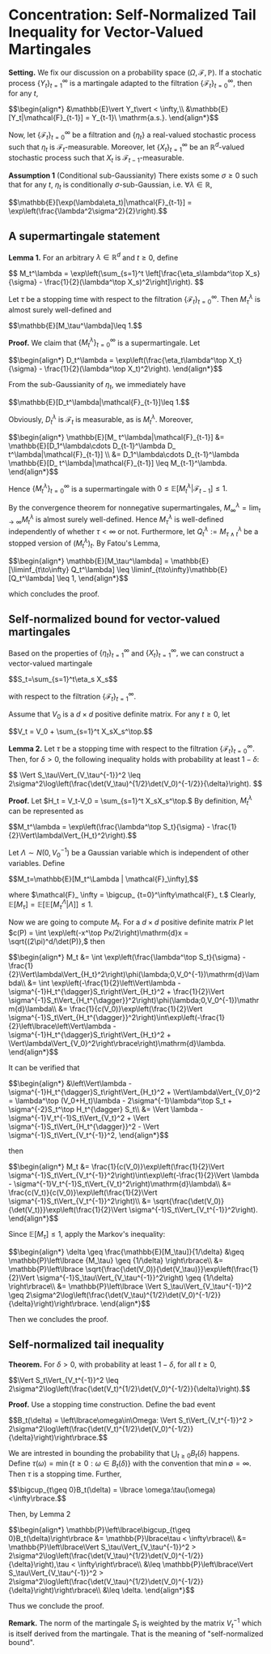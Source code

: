 # Concentration: Self-Normalized Tail Inequality for Vector-Valued Martingales
**Setting.** We fix our discussion on a probability space $(\Omega,\mathcal{F},\mathbb{P}).$ If a stochatic process $\lbrace Y_t\rbrace_ {t=1}^\infty$ is a martingale adapted to the filtration $\lbrace\mathcal{F}_ t\rbrace_ {t=0}^\infty,$ then for any $t,$
<p>
  $$\begin{align*}
  &\mathbb{E}\vert Y_t\vert < \infty,\\
  &\mathbb{E}[Y_t|\mathcal{F}_{t-1}] = Y_{t-1}\ \mathrm{a.s.}.
  \end{align*}$$
</p>

Now, let $\lbrace\mathcal{F}_ t\rbrace_ {t=0}^\infty$ be a filtration and $\lbrace\eta_ t\rbrace$ a real-valued stochastic process such that $\eta_ t$ is $\mathcal{F}_ t$-measurable. Moreover, let $\lbrace X_t\rbrace_ {t=1}^\infty$ be an $\mathbb{R}^d$-valued stochastic process such that $X_ t$ is $\mathcal{F}_ {t-1}$-measurable.

**Assumption 1** (Conditional sub-Gaussianity) There exists some $\sigma\geq0$ such that for any $t,$ $\eta_ t$ is conditionally $\sigma$-sub-Gaussian, i.e. $\forall\lambda\in\mathbb{R},$
<p>
  $$\mathbb{E}[\exp(\lambda\eta_t)|\mathcal{F}_{t-1}] = \exp\left(\frac{\lambda^2\sigma^2}{2}\right).$$
</p>

## A supermartingale statement
**Lemma 1.** For an arbitrary $\lambda\in\mathbb{R}^d$ and $t\geq 0,$ define
<p>$$
  M_t^\lambda = \exp\left(\sum_{s=1}^t \left[\frac{\eta_s\lambda^\top X_s}{\sigma} - \frac{1}{2}(\lambda^\top X_s)^2\right]\right).
  $$</p>

Let $\tau$ be a stopping time with respect to the filtration $\lbrace\mathcal{F}_ t\rbrace_ {t=0}^\infty.$ Then $M_ \tau^\lambda$ is almost surely well-defined and
<p>$$\mathbb{E}[M_\tau^\lambda]\leq 1.$$</p>

**Proof.** We claim that $\lbrace M_t^\lambda\rbrace_ {t=0}^\infty$ is a supermartingale. Let
<p>$$\begin{align*}
  D_t^\lambda = \exp\left(\frac{\eta_t\lambda^\top X_t}{\sigma} - \frac{1}{2}(\lambda^\top X_t)^2\right).
\end{align*}$$</p>

From the sub-Gaussianity of $\eta_t,$ we immediately have
<p>$$\mathbb{E}[D_t^\lambda|\mathcal{F}_{t-1}]\leq 1.$$</p>

Obviously, $D_ t^\lambda$ is $\mathcal{F}_ t$ is measurable, as is $M_ t^\lambda.$ Moreover,
<p>
  $$\begin{align*}
  \mathbb{E}[M_ t^\lambda|\mathcal{F}_{t-1}] &= \mathbb{E}[D_1^\lambda\cdots D_{t-1}^\lambda D_ t^\lambda|\mathcal{F}_{t-1}] \\
  &= D_1^\lambda\cdots D_{t-1}^\lambda \mathbb{E}[D_ t^\lambda|\mathcal{F}_{t-1}] \leq M_{t-1}^\lambda.
  \end{align*}$$
</p>

Hence $\lbrace M_ t^\lambda\rbrace_ {t=0}^\infty$ is a supermartingale with $0\leq\mathbb{E}[M_ t^\lambda\vert\mathcal{F}_ {t-1}]\leq 1.$

By the convergence theorem for nonnegative supermartingales, $M_ \infty^\lambda = \lim_ {t\to\infty}M_ t^\lambda$ is almost surely well-defined. Hence $M_ \tau^\lambda$ is well-defined independently of whether $\tau <\infty$ or not. Furthermore, let $Q_ t^\lambda := M_ {\tau\wedge t}^\lambda$ be a stopped version of $(M_ t^\lambda)_ t.$ By Fatou's Lemma,
<p>$$\begin{align*}
  \mathbb{E}[M_\tau^\lambda] = \mathbb{E}[\liminf_{t\to\infty} Q_t^\lambda] \leq \liminf_{t\to\infty}\mathbb{E}[Q_t^\lambda] \leq 1,
\end{align*}$$</p>

which concludes the proof.

## Self-normalized bound for vector-valued martingales
Based on the properties of $\lbrace\eta_ t\rbrace_ {t=1}^\infty$ and $\lbrace X_ t\rbrace_ {t=1}^\infty,$ we can construct a vector-valued martingale
<p>$$S_t=\sum_{s=1}^t\eta_s X_s$$</p>

with respect to the filtration $\lbrace\mathcal{F}_ t\rbrace_ {t=1}^\infty.$

Assume that $V_ 0$ is a $d\times d$ positive definite matrix. For any $t\geq 0,$ let
<p>$$V_t = V_0 + \sum_{s=1}^t X_sX_s^\top.$$</p>

**Lemma 2.** Let $\tau$ be a stopping time with respect to the filtration $\lbrace\mathcal{F}_ t\rbrace_ {t=0}^\infty.$ Then, for $\delta >0,$ the following inequality holds with probability at least $1-\delta:$
<p>$$
  \Vert S_\tau\Vert_{V_\tau^{-1}}^2 \leq 2\sigma^2\log\left(\frac{\det(V_\tau)^{1/2}\det(V_0)^{-1/2}}{\delta}\right).
$$</p>

**Proof.** Let $H_t = V_t-V_0 = \sum_{s=1}^t X_sX_s^\top.$ By definition, $M_ t^\lambda$ can be represented as
<p>$$M_t^\lambda = \exp\left(\frac{\lambda^\top S_t}{\sigma} - \frac{1}{2}\Vert\lambda\Vert_{H_t}^2\right).$$</p>

Let $\Lambda\sim N(0,V_ 0^{-1})$ be a Gaussian variable which is independent of other variables. Define
<p>$$M_t=\mathbb{E}[M_t^\Lambda | \mathcal{F}_\infty],$$</p>

where $\mathcal{F}_ \infty = \bigcup_ {t=0}^\infty\mathcal{F}_ t.$ Clearly, $\mathbb{E}[M_ \tau] = \mathbb{E}\left[\mathbb{E}[M_ \tau^\Lambda\vert\Lambda]\right] \leq 1.$

Now we are going to compute $M_t.$ For a $d\times d$ positive definite matrix $P$ let $c(P) = \int \exp\left(-x^\top Px/2\right)\mathrm{d}x = \sqrt{(2\pi)^d/\det(P)},$ then
<p>$$\begin{align*}
  M_t &= \int \exp\left(\frac{\lambda^\top S_t}{\sigma} - \frac{1}{2}\Vert\lambda\Vert_{H_t}^2\right)\phi(\lambda;0,V_0^{-1})\mathrm{d}\lambda\\
  &= \int \exp\left(-\frac{1}{2}\left\Vert\lambda - \sigma^{-1}H_t^{\dagger}S_t\right\Vert_{H_t}^2 + \frac{1}{2}\Vert \sigma^{-1}S_t\Vert_{H_t^{\dagger}}^2\right)\phi(\lambda;0,V_0^{-1})\mathrm{d}\lambda\\
  &= \frac{1}{c(V_0)}\exp\left(\frac{1}{2}\Vert \sigma^{-1}S_t\Vert_{H_t^{\dagger}}^2\right)\int\exp\left(-\frac{1}{2}\left\lbrace\left\Vert\lambda - \sigma^{-1}H_t^{\dagger}S_t\right\Vert_{H_t}^2 + \Vert\lambda\Vert_{V_0}^2\right\rbrace\right)\mathrm{d}\lambda.
\end{align*}$$</p>

It can be verified that
<p>$$\begin{align*}
  &\left\Vert\lambda - \sigma^{-1}H_t^{\dagger}S_t\right\Vert_{H_t}^2 + \Vert\lambda\Vert_{V_0}^2 = \lambda^\top (V_0+H_t)\lambda - 2\sigma^{-1}\lambda^\top S_t + \sigma^{-2}S_t^\top H_t^{\dagger} S_t\\
  &= \Vert \lambda - \sigma^{-1}V_t^{-1}S_t\Vert_{V_t}^2 + \Vert \sigma^{-1}S_t\Vert_{H_t^{\dagger}}^2 - \Vert \sigma^{-1}S_t\Vert_{V_t^{-1}}^2,
  \end{align*}$$</p>

then
<p>$$\begin{align*}
  M_t &= \frac{1}{c(V_0)}\exp\left(\frac{1}{2}\Vert \sigma^{-1}S_t\Vert_{V_t^{-1}}^2\right)\int\exp\left(-\frac{1}{2}\Vert \lambda - \sigma^{-1}V_t^{-1}S_t\Vert_{V_t}^2\right)\mathrm{d}\lambda\\
  &= \frac{c(V_t)}{c(V_0)}\exp\left(\frac{1}{2}\Vert \sigma^{-1}S_t\Vert_{V_t^{-1}}^2\right)\\
  &= \sqrt{\frac{\det(V_0)}{\det(V_t)}}\exp\left(\frac{1}{2}\Vert \sigma^{-1}S_t\Vert_{V_t^{-1}}^2\right).
\end{align*}$$</p>

Since $\mathbb{E}[M_ \tau] \leq 1,$ apply the Markov's inequality:
<p>$$\begin{align*}
  \delta \geq \frac{\mathbb{E}[M_\tau]}{1/\delta} &\geq \mathbb{P}\left\lbrace {M_\tau} \geq {1/\delta}  \right\rbrace\\
  &= \mathbb{P}\left\lbrace \sqrt{\frac{\det(V_0)}{\det(V_\tau)}}\exp\left(\frac{1}{2}\Vert \sigma^{-1}S_\tau\Vert_{V_\tau^{-1}}^2\right) \geq {1/\delta}  \right\rbrace\\
  &= \mathbb{P}\left\lbrace \Vert S_\tau\Vert_{V_\tau^{-1}}^2 \geq 2\sigma^2\log\left(\frac{\det(V_\tau)^{1/2}\det(V_0)^{-1/2}}{\delta}\right)\right\rbrace.
\end{align*}$$</p>

Then we concludes the proof.

## Self-normalized tail inequality
**Theorem.** For $\delta >0,$ with probability at least $1-\delta,$ for all $t\geq 0,$
<p>
  $$\Vert S_t\Vert_{V_t^{-1}}^2 \leq 2\sigma^2\log\left(\frac{\det(V_t)^{1/2}\det(V_0)^{-1/2}}{\delta}\right).$$
</p>

**Proof.** Use a stopping time construction. Define the bad event
<p>
  $$B_t(\delta) = \left\lbrace\omega\in\Omega: \Vert S_t\Vert_{V_t^{-1}}^2 > 2\sigma^2\log\left(\frac{\det(V_t)^{1/2}\det(V_0)^{-1/2}}{\delta}\right)\right\rbrace.$$
</p>

We are intrested in bounding the probability that $\bigcup_{t\geq 0}B_t(\delta)$ happens. Define $\tau(\omega)=\min\lbrace t\geq 0:\omega\in B_t(\delta)\rbrace$ with the convention that $\min\emptyset=\infty.$ Then $\tau$ is a stopping time. Further,
<p>$$\bigcup_{t\geq 0}B_t(\delta) = \lbrace \omega:\tau(\omega)<\infty\rbrace.$$</p>

Then, by Lemma 2
<p>$$\begin{align*}
  \mathbb{P}\left\lbrace\bigcup_{t\geq 0}B_t(\delta)\right\rbrace &= \mathbb{P}\lbrace\tau < \infty\rbrace\\
    &= \mathbb{P}\left\lbrace\Vert S_\tau\Vert_{V_\tau^{-1}}^2 > 2\sigma^2\log\left(\frac{\det(V_\tau)^{1/2}\det(V_0)^{-1/2}}{\delta}\right),\tau < \infty\right\rbrace\\
    &\leq \mathbb{P}\left\lbrace\Vert S_\tau\Vert_{V_\tau^{-1}}^2 > 2\sigma^2\log\left(\frac{\det(V_\tau)^{1/2}\det(V_0)^{-1/2}}{\delta}\right)\right\rbrace\\
    &\leq \delta.
\end{align*}$$</p>

Thus we conclude the proof.

**Remark.** The norm of the martingale $S_t$ is weighted by the matrix $V_t^{-1}$ which is itself derived from the martingale. That is the meaning of "self-normalized bound".
